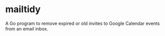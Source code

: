 # mailtidy
A Go program to remove expired or old invites to Google Calendar events from an email inbox.
